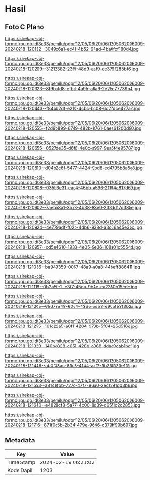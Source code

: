 # Hasil

## Foto C Plano

https://sirekap-obj-formc.kpu.go.id/3e33/pemilu/pdpr/12/05/06/20/06/1205062006009-20240218-120122--3049c6a1-ec41-4b52-94ad-4ba0fcf180d4.jpg

https://sirekap-obj-formc.kpu.go.id/3e33/pemilu/pdpr/12/05/06/20/06/1205062006009-20240218-120209--31212382-23f5-48d9-aaf9-ee379f285bf6.jpg

https://sirekap-obj-formc.kpu.go.id/3e33/pemilu/pdpr/12/05/06/20/06/1205062006009-20240218-120323--8f9bafd8-efbd-4a95-a6a9-2e25c77739b4.jpg

https://sirekap-obj-formc.kpu.go.id/3e33/pemilu/pdpr/12/05/06/20/06/1205062006009-20240218-120443--f84bb2df-e210-4cbc-bc08-6c27dce477a2.jpg

https://sirekap-obj-formc.kpu.go.id/3e33/pemilu/pdpr/12/05/06/20/06/1205062006009-20240218-120555--f2d9b899-6749-482b-8761-0aea61200d90.jpg

https://sirekap-obj-formc.kpu.go.id/3e33/pemilu/pdpr/12/05/06/20/06/1205062006009-20240218-120655--0527de35-d6f6-4e0c-a997-9ea5f4e95787.jpg

https://sirekap-obj-formc.kpu.go.id/3e33/pemilu/pdpr/12/05/06/20/06/1205062006009-20240218-120810--d04b2c6f-5477-4424-9bd8-ed4795b8a5e8.jpg

https://sirekap-obj-formc.kpu.go.id/3e33/pemilu/pdpr/12/05/06/20/06/1205062006009-20240218-120808--035b6e31-eae4-46bb-a596-21194a817d69.jpg

https://sirekap-obj-formc.kpu.go.id/3e33/pemilu/pdpr/12/05/06/20/06/1205062006009-20240218-120902--7aeb58a1-3b73-4b38-83e0-233dd17d385e.jpg

https://sirekap-obj-formc.kpu.go.id/3e33/pemilu/pdpr/12/05/06/20/06/1205062006009-20240218-120924--4e779adf-f02b-4db6-938d-a3c66a45e3bc.jpg

https://sirekap-obj-formc.kpu.go.id/3e33/pemilu/pdpr/12/05/06/20/06/1205062006009-20240218-120957--cd5e4610-1933-4e05-9e36-108a01c5554d.jpg

https://sirekap-obj-formc.kpu.go.id/3e33/pemilu/pdpr/12/05/06/20/06/1205062006009-20240218-121036--ba949359-0067-48a9-a0a8-44beff886411.jpg

https://sirekap-obj-formc.kpu.go.id/3e33/pemilu/pdpr/12/05/06/20/06/1205062006009-20240218-121116--0b2a5fe2-c3f7-45ea-9b4e-ea2350b15cdc.jpg

https://sirekap-obj-formc.kpu.go.id/3e33/pemilu/pdpr/12/05/06/20/06/1205062006009-20240218-121205--65d78e48-60e4-43de-adb3-e90af53f3b2a.jpg

https://sirekap-obj-formc.kpu.go.id/3e33/pemilu/pdpr/12/05/06/20/06/1205062006009-20240218-121255--161c22a5-a0f1-4204-973b-5f04425d516e.jpg

https://sirekap-obj-formc.kpu.go.id/3e33/pemilu/pdpr/12/05/06/20/06/1205062006009-20240218-121329--146be828-c651-428b-a068-ddae9eab1baf.jpg

https://sirekap-obj-formc.kpu.go.id/3e33/pemilu/pdpr/12/05/06/20/06/1205062006009-20240218-121449--ab0f33ac-85c3-4144-aaf7-5b23f523e1f5.jpg

https://sirekap-obj-formc.kpu.go.id/3e33/pemilu/pdpr/12/05/06/20/06/1205062006009-20240218-121553--a8146fbb-727c-47f7-9660-2ec1291d03b6.jpg

https://sirekap-obj-formc.kpu.go.id/3e33/pemilu/pdpr/12/05/06/20/06/1205062006009-20240218-121640--e4828cf8-5a77-4c00-8d39-d65f1c2c2853.jpg

https://sirekap-obj-formc.kpu.go.id/3e33/pemilu/pdpr/12/05/06/20/06/1205062006009-20240218-121716--871f0c5b-2b34-479e-9646-c379ff99b697.jpg


## Metadata

| Key        | Value               |
| ---------- | ------------------- |
| Time Stamp | 2024-02-19 06:21:02 |
| Kode Dapil | 1203                |



